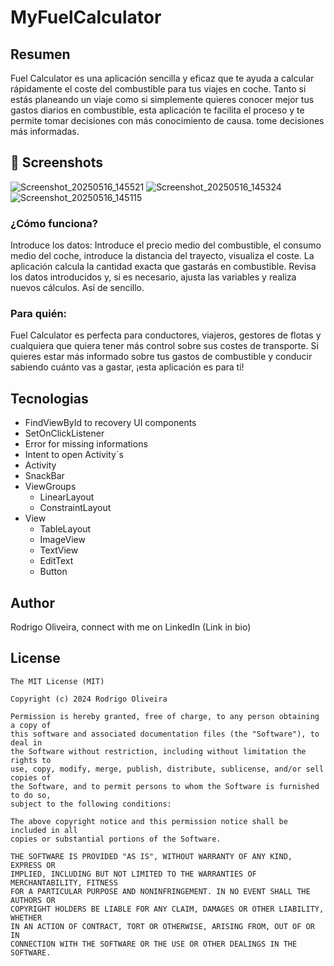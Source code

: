 # MyFuelCalculator

## Resumen
Fuel Calculator es una aplicación sencilla y eficaz que te ayuda a calcular rápidamente el coste del combustible para tus viajes en coche. 
Tanto si estás planeando un viaje como si simplemente quieres conocer mejor tus gastos diarios en combustible, esta aplicación te facilita el proceso y te permite tomar decisiones con más conocimiento de causa. 
tome decisiones más informadas.

## :camera_flash: Screenshots
![Screenshot_20250516_145521](https://github.com/user-attachments/assets/c72f5877-bd4c-45fc-9065-64d8b32312d9)
![Screenshot_20250516_145324](https://github.com/user-attachments/assets/f0afc658-fab7-44c7-9ebf-050ec4da4e4b)
![Screenshot_20250516_145115](https://github.com/user-attachments/assets/92d35bec-cd38-415a-a299-e63a57ac49d2)


### ¿Cómo funciona?
Introduce los datos: Introduce el precio medio del combustible, el consumo medio del coche, introduce la distancia del trayecto, visualiza el coste. La aplicación calcula la cantidad exacta que gastarás en combustible.
Revisa los datos introducidos y, si es necesario, ajusta las variables y realiza nuevos cálculos. Así de sencillo.

### Para quién:
Fuel Calculator es perfecta para conductores, viajeros, gestores de flotas y cualquiera que quiera tener más control sobre sus costes de transporte. 
Si quieres estar más informado sobre tus gastos de combustible y conducir sabiendo cuánto vas a gastar, ¡esta aplicación es para ti!

## Tecnologias
- FindViewById to recovery UI components
- SetOnClickListener
- Error for missing informations
- Intent to open Activity´s
- Activity
- SnackBar
- ViewGroups
  - LinearLayout
  - ConstraintLayout
- View
  - TableLayout
  - ImageView
  - TextView
  - EditText
  - Button

 ## Author
 Rodrigo Oliveira, connect with me on LinkedIn (Link in bio)

 ## License
```
The MIT License (MIT)

Copyright (c) 2024 Rodrigo Oliveira

Permission is hereby granted, free of charge, to any person obtaining a copy of
this software and associated documentation files (the "Software"), to deal in
the Software without restriction, including without limitation the rights to
use, copy, modify, merge, publish, distribute, sublicense, and/or sell copies of
the Software, and to permit persons to whom the Software is furnished to do so,
subject to the following conditions:

The above copyright notice and this permission notice shall be included in all
copies or substantial portions of the Software.

THE SOFTWARE IS PROVIDED "AS IS", WITHOUT WARRANTY OF ANY KIND, EXPRESS OR
IMPLIED, INCLUDING BUT NOT LIMITED TO THE WARRANTIES OF MERCHANTABILITY, FITNESS
FOR A PARTICULAR PURPOSE AND NONINFRINGEMENT. IN NO EVENT SHALL THE AUTHORS OR
COPYRIGHT HOLDERS BE LIABLE FOR ANY CLAIM, DAMAGES OR OTHER LIABILITY, WHETHER
IN AN ACTION OF CONTRACT, TORT OR OTHERWISE, ARISING FROM, OUT OF OR IN
CONNECTION WITH THE SOFTWARE OR THE USE OR OTHER DEALINGS IN THE SOFTWARE.
```
